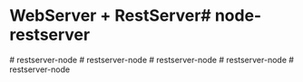 # WebServer + RestServer#   n o d e - r e s t s e r v e r  
 #   r e s t s e r v e r - n o d e  
 #   r e s t s e r v e r - n o d e  
 #   r e s t s e r v e r - n o d e  
 #   r e s t s e r v e r - n o d e  
 #   r e s t s e r v e r - n o d e  
 